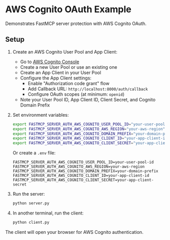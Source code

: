 # AWS Cognito OAuth Example

Demonstrates FastMCP server protection with AWS Cognito OAuth.

## Setup

1. Create an AWS Cognito User Pool and App Client:
   - Go to [AWS Cognito Console](https://console.aws.amazon.com/cognito/)
   - Create a new User Pool or use an existing one
   - Create an App Client in your User Pool
   - Configure the App Client settings:
     - Enable "Authorization code grant" flow
     - Add Callback URL: `http://localhost:8000/auth/callback`
     - Configure OAuth scopes (at minimum: `openid`)
   - Note your User Pool ID, App Client ID, Client Secret, and Cognito Domain Prefix

2. Set environment variables:

   ```bash
   export FASTMCP_SERVER_AUTH_AWS_COGNITO_USER_POOL_ID="your-user-pool-id"
   export FASTMCP_SERVER_AUTH_AWS_COGNITO_AWS_REGION="your-aws-region"
   export FASTMCP_SERVER_AUTH_AWS_COGNITO_DOMAIN_PREFIX="your-domain-prefix"
   export FASTMCP_SERVER_AUTH_AWS_COGNITO_CLIENT_ID="your-app-client-id"
   export FASTMCP_SERVER_AUTH_AWS_COGNITO_CLIENT_SECRET="your-app-client-secret"
   ```

   Or create a `.env` file:

   ```env
   FASTMCP_SERVER_AUTH_AWS_COGNITO_USER_POOL_ID=your-user-pool-id
   FASTMCP_SERVER_AUTH_AWS_COGNITO_AWS_REGION=your-aws-region
   FASTMCP_SERVER_AUTH_AWS_COGNITO_DOMAIN_PREFIX=your-domain-prefix
   FASTMCP_SERVER_AUTH_AWS_COGNITO_CLIENT_ID=your-app-client-id
   FASTMCP_SERVER_AUTH_AWS_COGNITO_CLIENT_SECRET=your-app-client-secret
   ```

3. Run the server:

   ```bash
   python server.py
   ```

4. In another terminal, run the client:

   ```bash
   python client.py
   ```

The client will open your browser for AWS Cognito authentication.
